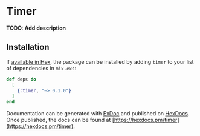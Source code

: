 # Timer

**TODO: Add description**

## Installation

If [available in Hex](https://hex.pm/docs/publish), the package can be installed
by adding `timer` to your list of dependencies in `mix.exs`:

```elixir
def deps do
  [
    {:timer, "~> 0.1.0"}
  ]
end
```

Documentation can be generated with [ExDoc](https://github.com/elixir-lang/ex_doc)
and published on [HexDocs](https://hexdocs.pm). Once published, the docs can
be found at [https://hexdocs.pm/timer](https://hexdocs.pm/timer).

